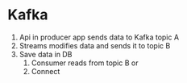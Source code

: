 # Kafka

1. Api in producer app sends data to Kafka topic A
2. Streams modifies data and sends it to topic B
3. Save data in DB
    1. Consumer reads from topic B or
    2. Connect
